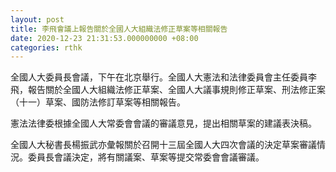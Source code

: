 ```yaml
---
layout: post
title: 李飛會議上報告關於全國人大組織法修正草案等相關報告
date: 2020-12-23 21:31:53.000000000 +08:00
categories: rthk
---
```


全國人大委員長會議，下午在北京舉行。全國人大憲法和法律委員會主任委員李飛，報告關於全國人大組織法修正草案、全國人大議事規則修正草案、刑法修正案（十一）草案、國防法修訂草案等相關報告。

憲法法律委根據全國人大常委會會議的審議意見，提出相關草案的建議表決稿。

全國人大秘書長楊振武亦彙報關於召開十三屆全國人大四次會議的決定草案審議情況。委員長會議決定，將有關議案、草案等提交常委會會議審議。
